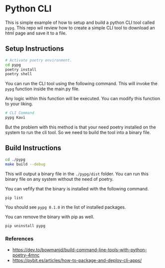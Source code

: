 

# Python CLI

This is simple example of how to setup and build a python CLI tool called `pypg`. This repo wil review how to create a simple CLI tool to download an html page and save it to a file.

## Setup Instructions

```bash
# Activate poetry environment.
cd pypg
poetry install
poetry shell
```

You can run the CLI tool using the following command. This will invoke the `pypg` function inside the main.py file.

Any logic within this function will be executed. You can modify this function to your liking.

```bash
# CLI Command
pypg Kavi
```

But the problem with this method is that your need poetry installed on the system to run the cli tool. So we need to build the tool into a binary file.

## Build Instructions

```bash
cd ./pypg
make build --debug
```

This will output a binary file in the `./pypg/dist` folder. You can run this binary file on any system without the need of poetry.

You can vefify that the binary is installed with the following command.

```bash
pip list
```
You should see `pypg 0.1.0` in the list of installed packages.

You can remove the binary with pip as well.

```bash
pip uninstall pypg
```

### References

- https://dev.to/bowmanjd/build-command-line-tools-with-python-poetry-4mnc 
- https://pybit.es/articles/how-to-package-and-deploy-cli-apps/